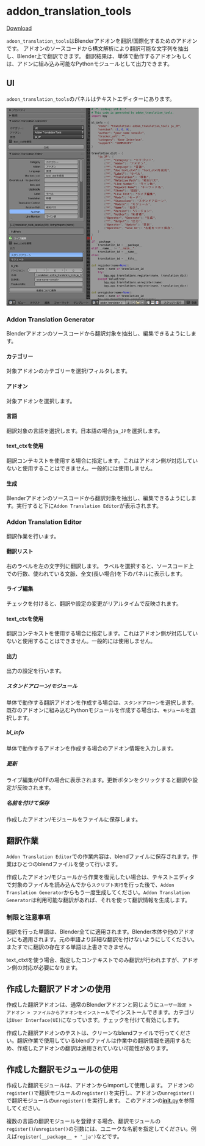 # addon_translation_tools

[Download](https://github.com/nagadomi/addon_translation_tools/releases)

`adoon_translation_tools`はBlenderアドオンを翻訳/国際化するためのアドオンです。
アドオンのソースコードから構文解析により翻訳可能な文字列を抽出し、Blender上で翻訳できます。
翻訳結果は、単体で動作するアドオンもしくは、アドンに組み込み可能なPythonモジュールとして出力できます。

## UI

`adoon_translation_tools`のパネルはテキストエディターにあります。

![ui](figure/ui_ja.png)

### Addon Translation Generator

Blenderアドオンのソースコードから翻訳対象を抽出し、編集できるようにします。

#### カテゴリー

対象アドオンのカテゴリーを選択/フィルタします。

#### アドオン

対象アドオンを選択します。

#### 言語

翻訳対象の言語を選択します。日本語の場合`ja_JP`を選択します。

#### text_ctxを使用

翻訳コンテキストを使用する場合に指定します。これはアドオン側が対応していないと使用することはできません。一般的には使用しません。

#### 生成

Blenderアドオンのソースコードから翻訳対象を抽出し、編集できるようにします。実行すると下に`Addon Translation Editor`が表示されます。

### Addon Translation Editor

翻訳作業を行います。

#### 翻訳リスト

右のラベルを左の文字列に翻訳します。
ラベルを選択すると、ソースコード上での行数、使われている文脈、全文(長い場合)を下のパネルに表示します。

#### ライブ編集

チェックを付けると、翻訳や設定の変更がリアルタイムで反映されます。

#### text_ctxを使用

翻訳コンテキストを使用する場合に指定します。これはアドオン側が対応していないと使用することはできません。一般的には使用しません。

#### 出力

出力の設定を行います。

##### スタンドアローン/モジュール

単体で動作する翻訳アドオンを作成する場合は、`スタンドアローン`を選択します。既存のアドオンに組み込むPythonモジュールを作成する場合は、`モジュール`を選択します。

##### bl_info

単体で動作するアドオンを作成する場合のアドオン情報を入力します。

##### 更新

ライブ編集がOFFの場合に表示されます。更新ボタンをクリックすると翻訳や設定が反映されます。

##### 名前を付けて保存

作成したアドオン/モジュールをファイルに保存します。

## 翻訳作業

`Addon Translation Editor`での作業内容は、blendファイルに保存されます。作業はひとつのblendファイルを使って行います。

作成したアドオン/モジュールから作業を復元したい場合は、テキストエディタで対象のファイルを読み込んでから`スクリプト実行`を行った後で、`Addon Translation Generator`からもう一度生成してください。`Addon Translation Generator`は利用可能な翻訳があれば、それを使って翻訳情報を生成します。

### 制限と注意事項

翻訳を行った単語は、Blender全てに適用されます。Blender本体や他のアドオンにも適用されます。元の単語より詳細な翻訳を付けないようにしてください。またすでに翻訳の存在する単語は上書きできません。

text_ctxtを使う場合、指定したコンテキストでのみ翻訳が行われますが、アドオン側の対応が必要になります。

## 作成した翻訳アドオンの使用

作成した翻訳アドオンは、通常のBlenderアドオンと同じように`ユーザー設定 > アドオン > ファイルからアドオンをインストール`でインストールできます。カテゴリは`User Interface(UI)`になっています。チェックを付けて有効にします。

作成した翻訳アドオンのテストは、クリーンなblendファイルで行ってください。翻訳作業で使用しているblendファイルは作業中の翻訳情報を適用するため、作成したアドオンの翻訳は適用されていない可能性があります。

## 作成した翻訳モジュールの使用

作成した翻訳モジュールは、アドオンからimportして使用します。
アドオンの`register()`で翻訳モジュールの`register()`を実行し、アドオンの`unregister()`で翻訳モジュールの`unregister()`を実行します。
このアドオンの[__init__.py](__init__.py)を参照してください。

複数の言語の翻訳モジュールを登録する場合、翻訳モジュールの`register()`/`unregister()`の引数には、ユニークな名前を指定してください。例えば`register(__package__ + '_ja')`などです。
